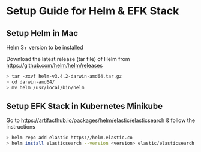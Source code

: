 # Setup Guide for Helm & EFK Stack

## Setup Helm in Mac

Helm 3+ version to be installed

Download the latest release (tar file) of Helm from https://github.com/helm/helm/releases

```sh
> tar -zxvf helm-v3.4.2-darwin-amd64.tar.gz
> cd darwin-amd64/
> mv helm /usr/local/bin/helm
```

## Setup EFK Stack in Kubernetes Minikube

Go to https://artifacthub.io/packages/helm/elastic/elasticsearch & follow the instructions

```sh
> helm repo add elastic https://helm.elastic.co
> helm install elasticsearch --version <version> elastic/elasticsearch
```




